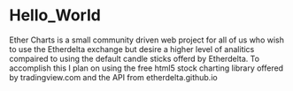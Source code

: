 # Hello_World

Ether Charts is a small community driven web project for all of us who wish to use the Etherdelta exchange but desire a higher level of analitics compaired to using the default candle sticks offerd by Etherdelta.
To accomplish this I plan on using the free html5 stock charting library offered by tradingview.com and the API from etherdelta.github.io 
